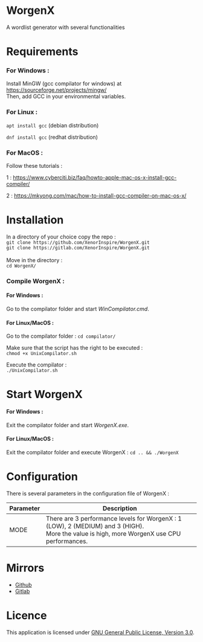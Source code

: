 # WorgenX

A wordlist generator with several functionalities

# Requirements

### For Windows :

Install MinGW (gcc compilator for windows) at https://sourceforge.net/projects/mingw/
<br>
Then, add GCC in your environmental variables.

### For Linux :

`apt install gcc` (debian distribution)

`dnf install gcc` (redhat distribution)

### For MacOS :

Follow these tutorials : 

1 : https://www.cyberciti.biz/faq/howto-apple-mac-os-x-install-gcc-compiler/

2 : https://mkyong.com/mac/how-to-install-gcc-compiler-on-mac-os-x/


# Installation

In a directory of your choice copy the repo :  
`git clone https://github.com/XenorInspire/WorgenX.git`<br> 
`git clone https://gitlab.com/XenorInspire/WorgenX.git`<br> 
<br> 
Move in the directory :  
`cd WorgenX/`

### Compile WorgenX :

#### For Windows :

Go to the compilator folder and start *WinCompilator.cmd*.

#### For Linux/MacOS :

Go to the compilator folder :
`cd compilator/`

Make sure that the script has the right to be executed :  
`chmod +x UnixCompilator.sh`

Execute the compilator :  
`./UnixCompilator.sh`


# Start WorgenX

#### For Windows :

Exit the compilator folder and start *WorgenX.exe*.

#### For Linux/MacOS :

Exit the compilator folder and execute WorgenX :
`cd .. && ./WorgenX`


# Configuration

There is several parameters in the configuration file of WorgenX : 

Parameter | Description |
--- | --- |
MODE | There are 3 performance levels for WorgenX : 1 (LOW), 2 (MEDIUM) and 3 (HIGH). <br>More the value is high, more WorgenX use CPU performances.



# Mirrors

- <a href="https://github.com/XenorInspire/WorgenX">Github</a>
- <a href="https://gitlab.com/XenorInspire/WorgenX">Gitlab</a>

# Licence

This application is licensed under [GNU General Public License, Version 3.0].

[GNU General Public License, Version 3.0]:
 http://www.gnu.org/licenses/gpl-3.0-standalone.html
